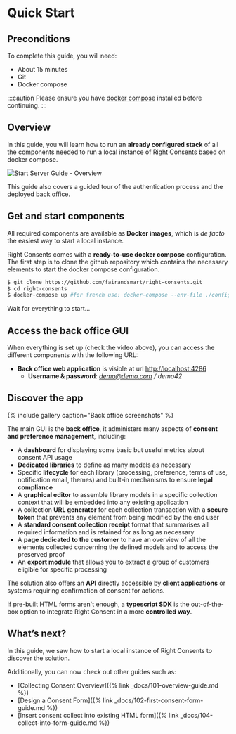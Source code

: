 # Quick Start

## Preconditions

To complete this guide, you will need:  
- About 15 minutes
- Git
- Docker compose

:::caution
Please ensure you have [docker compose](https://docs.docker.com/compose/install/) installed before continuing.
:::

## Overview

In this guide, you will learn how to run an **already configured stack** of all the components needed to run a local instance of Right Consents based on docker compose.

![Start Server Guide - Overview](/img/startserverguide-overview.jpg)

This guide also covers a guided tour of the authentication process and the deployed back office.

## Get and start components

All required components are available as **Docker images**, which is *de facto* the easiest way to start a local instance.

Right Consents comes with a **ready-to-use docker compose** configuration. The first step is to clone the github repository which contains the necessary elements to start the docker compose configuration.

```bash
$ git clone https://github.com/fairandsmart/right-consents.git
$ cd right-consents
$ docker-compose up #for french use: docker-compose --env-file ./config/fr.env up
```

Wait for everything to start...

## Access the back office GUI

When everything is set up (check the video above), you can access the different components with the following URL:
  - **Back office web application** is visible at url [http://localhost:4286](http://localhost:4286)
    - **Username & password**: *demo@demo.com / demo42*

## Discover the app

{% include gallery caption="Back office screenshots" %}

The main GUI is the **back office**, it administers many aspects of **consent and preference management**, including:

  - A **dashboard** for displaying some basic but useful metrics about consent API usage
  - **Dedicated libraries** to define as many models as necessary
  - Specific **lifecycle** for each library (processing, preference, terms of use, notification email, themes) and built-in mechanisms to ensure **legal compliance**
  - A **graphical editor** to assemble library models in a specific collection context that will be embedded into any existing application
  - A collection **URL generator** for each collection transaction with a **secure token** that prevents any element from being modified by the end user
  - A **standard consent collection receipt** format that summarises all required information and is retained for as long as necessary
  - A **page dedicated to the customer** to have an overview of all the elements collected concerning the defined models and to access the preserved proof
  - An **export module** that allows you to extract a group of customers eligible for specific processing

The solution also offers an **API** directly accessible by **client applications** or systems requiring confirmation of consent for actions.

If pre-built HTML forms aren't enough, a **typescript SDK** is the out-of-the-box option to integrate Right Consent in a more **controlled way**.

## What’s next?

In this guide, we saw how to start a local instance of Right Consents to discover the solution.

Additionally, you can now check out other guides such as:
  - [Collecting Consent Overview]({% link _docs/101-overview-guide.md %})
  - [Design a Consent Form]({% link _docs/102-first-consent-form-guide.md %})
  - [Insert consent collect into existing HTML form]({% link _docs/104-collect-into-form-guide.md %})
